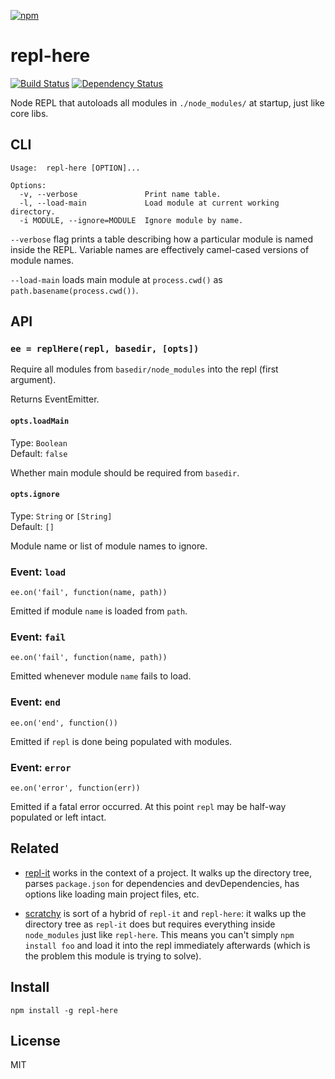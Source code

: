 [![npm](https://nodei.co/npm/repl-here.png)](https://nodei.co/npm/repl-here/)

# repl-here

[![Build Status](https://travis-ci.org/eush77/repl-here.svg?branch=master)](https://travis-ci.org/eush77/repl-here) [![Dependency Status][david-badge]][david]

Node REPL that autoloads all modules in `./node_modules/` at startup, just like core libs.

[david]: https://david-dm.org/eush77/repl-here
[david-badge]: https://david-dm.org/eush77/repl-here.png

## CLI

```
Usage:  repl-here [OPTION]...

Options:
  -v, --verbose               Print name table.
  -l, --load-main             Load module at current working directory.
  -i MODULE, --ignore=MODULE  Ignore module by name.
```

`--verbose` flag prints a table describing how a particular module is named inside the REPL. Variable names are effectively camel-cased versions of module names.

`--load-main` loads main module at `process.cwd()` as `path.basename(process.cwd())`.

## API

### `ee = replHere(repl, basedir, [opts])`

Require all modules from `basedir/node_modules` into the repl (first argument).

Returns EventEmitter.

#### `opts.loadMain`

Type: `Boolean`<br>
Default: `false`

Whether main module should be required from `basedir`.

#### `opts.ignore`

Type: `String` or `[String]`<br>
Default: `[]`

Module name or list of module names to ignore.

### Event: `load`

```
ee.on('fail', function(name, path))
```

Emitted if module `name` is loaded from `path`.

### Event: `fail`

```
ee.on('fail', function(name, path))
```

Emitted whenever module `name` fails to load.

### Event: `end`

```
ee.on('end', function())
```

Emitted if `repl` is done being populated with modules.

### Event: `error`

```
ee.on('error', function(err))
```

Emitted if a fatal error occurred. At this point `repl` may be half-way populated or left intact.

## Related

- [repl-it](http://npm.im/repl-it) works in the context of a project. It walks up the directory tree, parses `package.json` for dependencies and devDependencies, has options like loading main project files, etc.

- [scratchy](http://npm.im/scratchy) is sort of a hybrid of `repl-it` and `repl-here`: it walks up the directory tree as `repl-it` does but requires everything inside `node_modules` just like `repl-here`. This means you can't simply `npm install foo` and load it into the repl immediately afterwards (which is the problem this module is trying to solve).

## Install

```
npm install -g repl-here
```

## License

MIT
